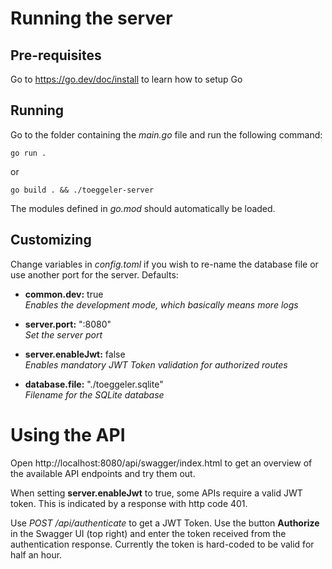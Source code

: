 # Running the server

## Pre-requisites
Go to https://go.dev/doc/install to learn how to setup Go

## Running
Go to the folder containing the _main.go_ file and run the following command:

`go run .`

or

`go build . && ./toeggeler-server` 

The modules defined in _go.mod_ should automatically be loaded.

## Customizing

Change variables in _config.toml_ if you wish to re-name the database file or use another port for the server.
Defaults:

* **common.dev:** true
<br>_Enables the development mode, which basically means more logs_

* **server.port:** ":8080"
<br>_Set the server port_

* **server.enableJwt:** false
<br>_Enables mandatory JWT Token validation for authorized routes_

* **database.file:** "./toeggeler.sqlite"
<br>_Filename for the SQLite database_


# Using the API
Open http://localhost:8080/api/swagger/index.html to get an overview of the available API endpoints and try them out.

When setting **server.enableJwt** to true, some APIs require a valid JWT token. This is indicated by a response with http code 401.

Use _POST /api/authenticate_ to get a JWT Token. Use the button **Authorize** in the Swagger UI (top right) and enter the token received from the authentication response.
Currently the token is hard-coded to be valid for half an hour.
